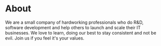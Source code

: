# About
We are a small company of hardworking professionals who do R&D, software development and help others to launch and scale their IT businesses. 
We love to learn, doing our best to stay consistent and not be evil. 
Join us if you feel it's your values.

